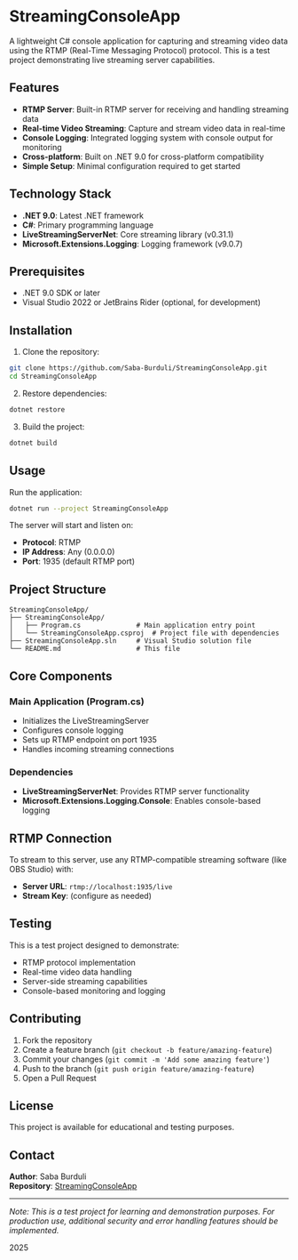 

# StreamingConsoleApp

A lightweight C# console application for capturing and streaming video data using the RTMP (Real-Time Messaging Protocol) protocol. This is a test project demonstrating live streaming server capabilities.

##  Features

- **RTMP Server**: Built-in RTMP server for receiving and handling streaming data
- **Real-time Video Streaming**: Capture and stream video data in real-time
- **Console Logging**: Integrated logging system with console output for monitoring
- **Cross-platform**: Built on .NET 9.0 for cross-platform compatibility
- **Simple Setup**: Minimal configuration required to get started

## Technology Stack

- **.NET 9.0**: Latest .NET framework
- **C#**: Primary programming language
- **LiveStreamingServerNet**: Core streaming library (v0.31.1)
- **Microsoft.Extensions.Logging**: Logging framework (v9.0.7)

##  Prerequisites

- .NET 9.0 SDK or later
- Visual Studio 2022 or JetBrains Rider (optional, for development)

##  Installation

1. Clone the repository:
```bash
git clone https://github.com/Saba-Burduli/StreamingConsoleApp.git
cd StreamingConsoleApp
```

2. Restore dependencies:
```bash
dotnet restore
```

3. Build the project:
```bash
dotnet build
```

##  Usage

Run the application:
```bash
dotnet run --project StreamingConsoleApp
```

The server will start and listen on:
- **Protocol**: RTMP
- **IP Address**: Any (0.0.0.0)
- **Port**: 1935 (default RTMP port)

##  Project Structure

```
StreamingConsoleApp/
├── StreamingConsoleApp/
│   ├── Program.cs              # Main application entry point
│   └── StreamingConsoleApp.csproj  # Project file with dependencies
├── StreamingConsoleApp.sln     # Visual Studio solution file
└── README.md                   # This file
```

##  Core Components

### Main Application (Program.cs)
- Initializes the LiveStreamingServer
- Configures console logging
- Sets up RTMP endpoint on port 1935
- Handles incoming streaming connections

### Dependencies
- **LiveStreamingServerNet**: Provides RTMP server functionality
- **Microsoft.Extensions.Logging.Console**: Enables console-based logging

##  RTMP Connection

To stream to this server, use any RTMP-compatible streaming software (like OBS Studio) with:
- **Server URL**: `rtmp://localhost:1935/live`
- **Stream Key**: (configure as needed)

##  Testing

This is a test project designed to demonstrate:
- RTMP protocol implementation
- Real-time video data handling
- Server-side streaming capabilities
- Console-based monitoring and logging

##  Contributing

1. Fork the repository
2. Create a feature branch (`git checkout -b feature/amazing-feature`)
3. Commit your changes (`git commit -m 'Add some amazing feature'`)
4. Push to the branch (`git push origin feature/amazing-feature`)
5. Open a Pull Request

##  License

This project is available for educational and testing purposes.

##  Contact

**Author**: Saba Burduli  
**Repository**: [StreamingConsoleApp](https://github.com/Saba-Burduli/StreamingConsoleApp)

---

*Note: This is a test project for learning and demonstration purposes. For production use, additional security and error handling features should be implemented.*

2025

